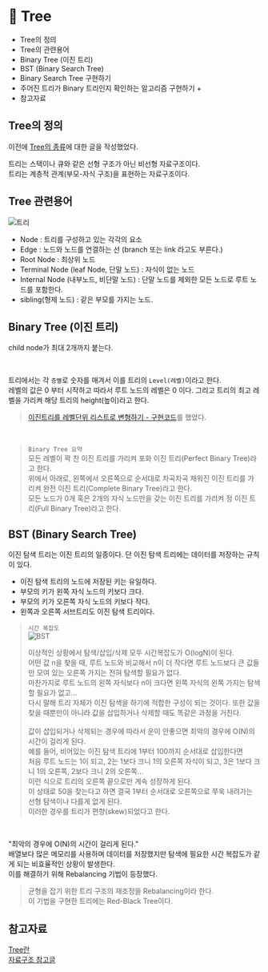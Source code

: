 # 📌 Tree
+ Tree의 정의
+ Tree의 관련용어
+ Binary Tree (이진 트리)
+ BST (Binary Search Tree)
+ Binary Search Tree 구현하기
+ 주어진 트리가 Binary 트리인지 확인하는 알고리즘 구현하기
  + 
+ 참고자료

## Tree의 정의
이전에 [Tree의 종류](https://github.com/Kim-Gyuri/Java_datastructure_algorithm2/blob/master/%EB%85%B8%ED%8A%B8/13.%20Tree%EC%9D%98%20%EC%A2%85%EB%A5%98.md)에 대한 글을 작성했었다.

트리는 스택이나 큐와 같은 선형 구조가 아닌 비선형 자료구조이다. <br> 트리는 계층적 관계(부모-자식 구조)을 표현하는 자료구조이다.

## Tree 관련용어
![트리](https://user-images.githubusercontent.com/57389368/221153764-684d877d-0183-4e0a-be3d-ceb5434cdfd3.png)

+ Node : 트리를 구성하고 있는 각각의 요소
+ Edge : 노드와 노드를 연결하는 선 (branch 또는 link 라고도 부른다.)
+ Root Node : 최상위 노드
+ Terminal Node (leaf Node, 단말 노드) : 자식이 없는 노드
+ Internal Node (내부노드, 비단말 노드) : 단말 노드를 제외한 모든 노드로 루트 노드를 포함한다.
+ sibling(형제 노드) : 같은 부모를 가지는 노드.

## Binary Tree (이진 트리)
child node가 최대 2개까지 붙는다. <br>

<br>

트리에서는 각 `층별`로 숫자를 매겨서 이를 트리의 `Level(레벨)`이라고 한다. <br>
레벨의 값은 0 부터 시작하고 따라서 루트 노드의 레벨은 0 이다. 그리고 트리의 최고 레벨을 가리켜 해당 트리의 height(높이)라고 한다. <br>
> [이진트리를 레벨단위 리스트로 변형하기 - 구현코드](https://github.com/Kim-Gyuri/Java_datastructure_algorithm2/blob/master/%EB%85%B8%ED%8A%B8/21.%20%EC%9D%B4%EC%A7%84%ED%8A%B8%EB%A6%AC%EB%A5%BC%20%EB%A0%88%EB%B2%A8%EB%8B%A8%EC%9C%84%20%EB%A6%AC%EC%8A%A4%ED%8A%B8%EB%A1%9C%20%EB%B3%80%ED%98%95%ED%95%98%EA%B8%B0.md)를 했었다.         

<br>

> `Binary Tree 요약`  <br>
> 모든 레벨이 꽉 찬 이진 트리를 가리켜 포화 이진 트리(Perfect Binary Tree)라고 한다. <br>
> 위에서 아래로, 왼쪽에서 오른쪽으로 순서대로 차곡차곡 채워진 이진 트리를 가리켜 완전 이진 트리(Complete Binary Tree)라고 한다. <br>
> 모든 노드가 0개 혹은 2개의 자식 노드만을 갖는 이진 트리를 가리켜 정 이진 트리(Full Binary Tree)라고 한다. <br>

## BST (Binary Search Tree)
이진 탐색 트리는 이진 트리의 일종이다. 단 이진 탐색 트리에는 데이터를 저장하는 규칙이 있다. <br>
+ 이진 탐색 트리의 노드에 저장된 키는 유일하다.
+ 부모의 키가 왼쪽 자식 노드의 키보다 크다.
+ 부모의 키가 오른쪽 자식 노드의 키보다 작다.
+ 왼쪽과 오른쪽 서브트리도 이진 탐색 트리이다.

> `시간 복잡도` <br>
> ![BST](https://user-images.githubusercontent.com/57389368/221154942-86887f44-4499-448f-a621-4e56599911bb.png) <br>
>
> 이상적인 상황에서 탐색/삽입/삭제 모두 시간복잡도가 O(logN)이 된다. <br>
> 어떤 값 n을 찾을 때, 루트 노드와 비교해서 n이 더 작다면 루트 노드보다 큰 값들만 모여 있는 오른쪽 가지는 전혀 탐색할 필요가 없다. <br> 
> 마찬가지로 루트 노드의 왼쪽 자식보다 n이 크다면 왼쪽 자식의 왼쪽 가지는 탐색할 필요가 없고… <br>
> 다시 말해 트리 자체가 이진 탐색을 하기에 적합한 구성이 되는 것이다. 또한 값을 찾을 때뿐만이 아니라 값을 삽입하거나 삭제할 때도 똑같은 과정을 거친다. <br>
> <br>
> 값이 삽입되거나 삭제되는 경우에 따라서 운이 안좋으면 최악의 경우에 O(N)의 시간이 걸리게 된다.  <br>
> 예를 들어, 비어있는 이진 탐색 트리에 1부터 100까지 순서대로 삽입한다면 <br>
> 처음 루트 노드는 1이 되고, 2는 1보다 크니 1의 오른쪽 자식이 되고, 3은 1보다 크니 1의 오른쪽, 2보다 크니 2의 오른쪽…  <br>
> 이런 식으로 트리의 오른쪽 끝으로만 계속 성장하게 된다. <br>
> 이 상태로 50을 찾는다고 하면 결국 1부터 순서대로 오른쪽으로 쭈욱 내려가는 선형 탐색이나 다를게 없게 된다. <br>
> 이러한 경우를 트리가 편향(skew)되었다고 한다.

<br>

"최악의 경우에 O(N)의 시간이 걸리게 된다." <br>
배열보다 많은 메모리를 사용하며 데이터를 저장했지만 탐색에 필요한 시간 복잡도가 같게 되는 비효율적인 상황이 발생한다. <br>
이를 해결하기 위해 Rebalancing 기법이 등장했다. <br>
> 균형을 잡기 위한 트리 구조의 재조정을 Rebalancing이라 한다. <br>
> 이 기법을 구현한 트리에는 Red-Black Tree이다.

## 참고자료
[Tree란](https://namu.wiki/w/%ED%8A%B8%EB%A6%AC(%EA%B7%B8%EB%9E%98%ED%94%84)) <br>
[자료구조 참고글](https://github.com/JaeYeopHan/Interview_Question_for_Beginner/tree/master/DataStructure#array-vs-linked-list) <br>
